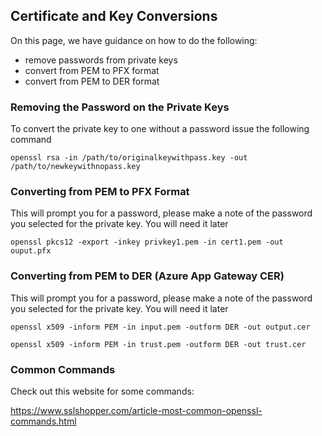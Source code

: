 
## Certificate and Key Conversions

On this page, we have guidance on how to do the following:
- remove passwords from private keys
- convert from PEM to PFX format
- convert from PEM to DER format


### Removing the Password on the Private Keys

To convert the private key to one without a password issue the following
command

```shell
openssl rsa -in /path/to/originalkeywithpass.key -out /path/to/newkeywithnopass.key
```

### Converting from PEM to PFX Format

This will prompt you for a password, please make a note of the password you selected for the private key. You will need it later

```shell
openssl pkcs12 -export -inkey privkey1.pem -in cert1.pem -out ouput.pfx 
```
### Converting from PEM to DER (Azure App Gateway CER)

This will prompt you for a password, please make a note of the password you selected for the private key. You will need it later

```shell
openssl x509 -inform PEM -in input.pem -outform DER -out output.cer

openssl x509 -inform PEM -in trust.pem -outform DER -out trust.cer
```

### Common Commands
Check out this website for some commands:

https://www.sslshopper.com/article-most-common-openssl-commands.html